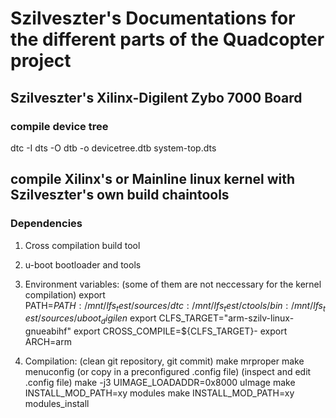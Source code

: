 # Szilveszter's Documentations for the different parts of the Quadcopter project


## Szilveszter's Xilinx-Digilent Zybo 7000 Board
### compile device tree
dtc -I dts -O dtb -o devicetree.dtb system-top.dts


## compile Xilinx's or Mainline linux kernel with Szilveszter's own build chaintools
### Dependencies
1. Cross compilation build tool

2. u-boot bootloader and tools

3. Environment variables: (some of them are not neccessary for the kernel compilation)
	export PATH=$PATH:/mnt/lfs_test/sources/dtc:/mnt/lfs_test/ctools/bin:/mnt/lfs_test/sources/uboot_digilen$
	export CLFS_TARGET="arm-szilv-linux-gnueabihf"
	export CROSS_COMPILE=${CLFS_TARGET}-
	export ARCH=arm

4. Compilation:
	(clean git repository, git commit)
	make mrproper
	make menuconfig (or copy in a preconfigured .config file)
	(inspect and edit .config file)
	make -j3 UIMAGE_LOADADDR=0x8000 uImage
	make INSTALL_MOD_PATH=xy modules
	make INSTALL_MOD_PATH=xy modules_install

